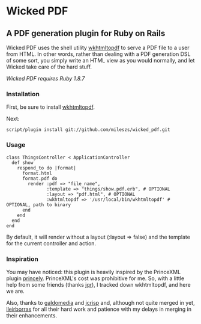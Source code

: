 # Wicked PDF

## A PDF generation plugin for Ruby on Rails

Wicked PDF uses the shell utility [wkhtmltopdf](http://code.google.com/p/wkhtmltopdf/) to serve a PDF file to a user from HTML.  In other words, rather than dealing with a PDF generation DSL of some sort, you simply write an HTML view as you would normally, and let Wicked take care of the hard stuff.

_Wicked PDF requires Ruby 1.8.7_

### Installation

First, be sure to install [wkhtmltopdf](http://code.google.com/p/wkhtmltopdf/).

Next:

    script/plugin install git://github.com/mileszs/wicked_pdf.git

### Usage

    class ThingsController < ApplicationController
      def show
        respond_to do |format|
          format.html
          format.pdf do
            render :pdf => "file_name",
                   :template => "things/show.pdf.erb", # OPTIONAL
                   :layout => "pdf.html", # OPTIONAL
                   :wkhtmltopdf => '/usr/local/bin/wkhtmltopdf' # OPTIONAL, path to binary
          end
        end
      end
    end

By default, it will render without a layout (:layout => false) and the template for the current controller and action.

### Inspiration

You may have noticed: this plugin is heavily inspired by the PrinceXML plugin [princely](http://github.com/mbleigh/princely/tree/master).  PrinceXML's cost was prohibitive for me. So, with a little help from some friends (thanks [jqr](http://github.com/jqr)), I tracked down wkhtmltopdf, and here we are.

Also, thanks to [galdomedia](http://github.com/galdomedia) and [jcrisp](http://github.com/jcrisp) and, although not quite merged in yet, [lleirborras](http://github.com/lleirborras) for all their hard work and patience with my delays in merging in their enhancements.
